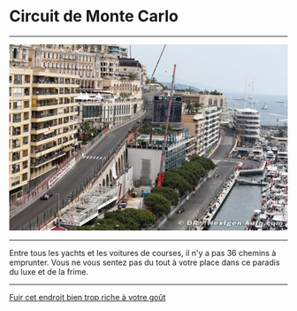 # Circuit de Monte Carlo
***

![Circuit de Monaco](https://github.com/Yacine-Oussadi/TP_Techmed_Groupe_1_Labyrinth/blob/main/Images/Circuit_de_Monaco.jpg)

***
Entre tous les yachts et les voitures de courses, il n'y a pas 36 chemins à emprunter. Vous ne vous sentez pas du tout à votre place dans ce paradis du luxe et de la frime.
***
[Fuir cet endroit bien trop riche à votre goût](https://github.com/Yacine-Oussadi/TP_Techmed_Groupe_1_Labyrinth/blob/main/Falaise.md)